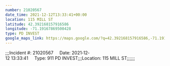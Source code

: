 ```yaml
---
number: 21020567
date_time: 2021-12-12T13:33:41+00:00
location: 115 MILL ST
latitude: 42.392168157916586
longitude: -71.19167869500428
type: PD INVEST
google_maps_link: https://maps.google.com/?q=42.392168157916586,-71.19167869500428
---
```


;;;Incident #: 21020567     Date: 2021‐12‐12 13:33:41     Type: 911 PD INVEST;;;Location: 115 MILL ST;;;;;;
